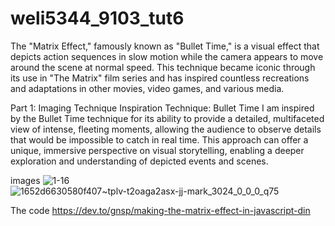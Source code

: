 # weli5344_9103_tut6


The "Matrix Effect," famously known as "Bullet Time," is a visual effect that depicts action sequences in slow motion while the camera appears to move around the scene at normal speed. This technique became iconic through its use in "The Matrix" film series and has inspired countless recreations and adaptations in other movies, video games, and various media.

Part 1: Imaging Technique Inspiration
Technique: Bullet Time
I am inspired by the Bullet Time technique for its ability to provide a detailed, multifaceted view of intense, fleeting moments, allowing the audience to observe details that would be impossible to catch in real time. This approach can offer a unique, immersive perspective on visual storytelling, enabling a deeper exploration and understanding of depicted events and scenes.

images
![1-16](https://github.com/Wenkaii/weli5344_9103_tut6/assets/146446712/c8cee10a-38f3-4371-900a-119889fded9b)
![1652d6630580f407~tplv-t2oaga2asx-jj-mark_3024_0_0_0_q75](https://github.com/Wenkaii/weli5344_9103_tut6/assets/146446712/092dac2b-5e38-4b97-b9a3-dabcd08befc3)


The code
https://dev.to/gnsp/making-the-matrix-effect-in-javascript-din

